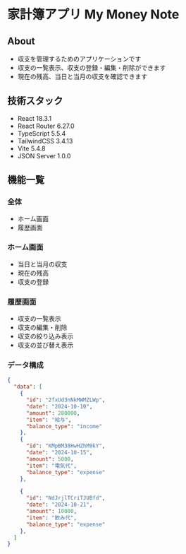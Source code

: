 # 家計簿アプリ My Money Note

## About
- 収支を管理するためのアプリケーションです
- 収支の一覧表示、収支の登録・編集・削除ができます
- 現在の残高、当日と当月の収支を確認できます

## 技術スタック
- React 18.3.1
- React Router 6.27.0
- TypeScript 5.5.4
- TailwindCSS 3.4.13
- Vite 5.4.8
- JSON Server 1.0.0

## 機能一覧
### 全体
- ホーム画面
- 履歴画面

### ホーム画面
- 当日と当月の収支
- 現在の残高
- 収支の登録

### 履歴画面
- 収支の一覧表示
- 収支の編集・削除
- 収支の絞り込み表示
- 収支の並び替え表示

### データ構成
```json
{
  "data": [
    {
      "id": "2fxUd3nNkMWMZLWp",
      "date": "2024-10-10",
      "amount": 280000,
      "item": "給与",
      "balance_type": "income"
    },
    {
      "id": "KMpBM38HwHZhM9kY",
      "date": "2024-10-15",
      "amount": 5000,
      "item": "電気代",
      "balance_type": "expense"
    },

    {
      "id": "NdJrjlTCriTJUBfd",
      "date": "2024-10-21",
      "amount": 10000,
      "item": "飲み代",
      "balance_type": "expense"
    },
  ]
}
```

